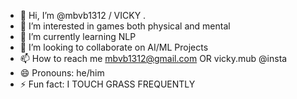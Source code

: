 - 👋 Hi, I’m @mbvb1312 / VICKY .
- 👀 I’m interested in games both physical and mental
- 🌱 I’m currently learning NLP
- 💞️ I’m looking to collaborate on AI/ML Projects
- 📫 How to reach me mbvb1312@gmail.com OR vicky.mub @insta
- 😄 Pronouns: he/him
- ⚡ Fun fact: I TOUCH GRASS FREQUENTLY

<!---
mbvb1312/mbvb1312 is a ✨ special ✨ repository because its `README.md` (this file) appears on your GitHub profile.
You can click the Preview link to take a look at your changes.
--->
